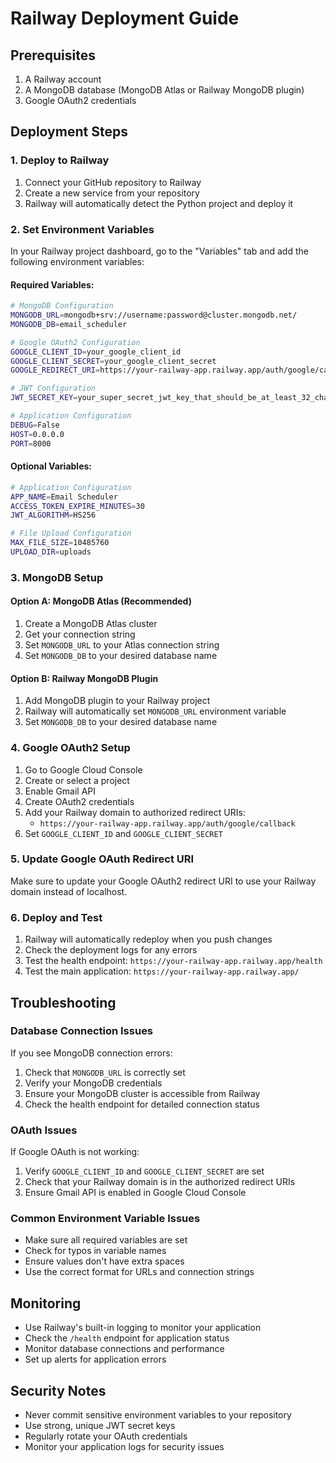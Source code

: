 # Railway Deployment Guide

## Prerequisites

1. A Railway account
2. A MongoDB database (MongoDB Atlas or Railway MongoDB plugin)
3. Google OAuth2 credentials

## Deployment Steps

### 1. Deploy to Railway

1. Connect your GitHub repository to Railway
2. Create a new service from your repository
3. Railway will automatically detect the Python project and deploy it

### 2. Set Environment Variables

In your Railway project dashboard, go to the "Variables" tab and add the following environment variables:

#### Required Variables:

```bash
# MongoDB Configuration
MONGODB_URL=mongodb+srv://username:password@cluster.mongodb.net/
MONGODB_DB=email_scheduler

# Google OAuth2 Configuration
GOOGLE_CLIENT_ID=your_google_client_id
GOOGLE_CLIENT_SECRET=your_google_client_secret
GOOGLE_REDIRECT_URI=https://your-railway-app.railway.app/auth/google/callback

# JWT Configuration
JWT_SECRET_KEY=your_super_secret_jwt_key_that_should_be_at_least_32_characters_long_for_security

# Application Configuration
DEBUG=False
HOST=0.0.0.0
PORT=8000
```

#### Optional Variables:

```bash
# Application Configuration
APP_NAME=Email Scheduler
ACCESS_TOKEN_EXPIRE_MINUTES=30
JWT_ALGORITHM=HS256

# File Upload Configuration
MAX_FILE_SIZE=10485760
UPLOAD_DIR=uploads
```

### 3. MongoDB Setup

#### Option A: MongoDB Atlas (Recommended)
1. Create a MongoDB Atlas cluster
2. Get your connection string
3. Set `MONGODB_URL` to your Atlas connection string
4. Set `MONGODB_DB` to your desired database name

#### Option B: Railway MongoDB Plugin
1. Add MongoDB plugin to your Railway project
2. Railway will automatically set `MONGODB_URL` environment variable
3. Set `MONGODB_DB` to your desired database name

### 4. Google OAuth2 Setup

1. Go to Google Cloud Console
2. Create or select a project
3. Enable Gmail API
4. Create OAuth2 credentials
5. Add your Railway domain to authorized redirect URIs:
   - `https://your-railway-app.railway.app/auth/google/callback`
6. Set `GOOGLE_CLIENT_ID` and `GOOGLE_CLIENT_SECRET`

### 5. Update Google OAuth Redirect URI

Make sure to update your Google OAuth2 redirect URI to use your Railway domain instead of localhost.

### 6. Deploy and Test

1. Railway will automatically redeploy when you push changes
2. Check the deployment logs for any errors
3. Test the health endpoint: `https://your-railway-app.railway.app/health`
4. Test the main application: `https://your-railway-app.railway.app/`

## Troubleshooting

### Database Connection Issues

If you see MongoDB connection errors:

1. Check that `MONGODB_URL` is correctly set
2. Verify your MongoDB credentials
3. Ensure your MongoDB cluster is accessible from Railway
4. Check the health endpoint for detailed connection status

### OAuth Issues

If Google OAuth is not working:

1. Verify `GOOGLE_CLIENT_ID` and `GOOGLE_CLIENT_SECRET` are set
2. Check that your Railway domain is in the authorized redirect URIs
3. Ensure Gmail API is enabled in Google Cloud Console

### Common Environment Variable Issues

- Make sure all required variables are set
- Check for typos in variable names
- Ensure values don't have extra spaces
- Use the correct format for URLs and connection strings

## Monitoring

- Use Railway's built-in logging to monitor your application
- Check the `/health` endpoint for application status
- Monitor database connections and performance
- Set up alerts for application errors

## Security Notes

- Never commit sensitive environment variables to your repository
- Use strong, unique JWT secret keys
- Regularly rotate your OAuth credentials
- Monitor your application logs for security issues 
